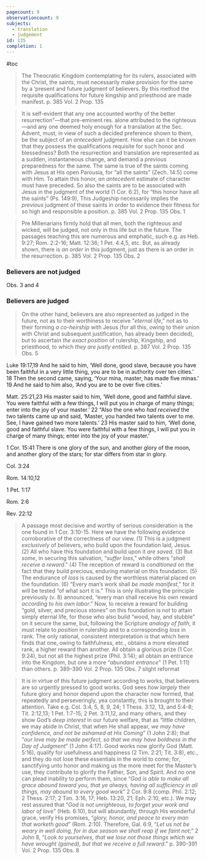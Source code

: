 ```yaml
---
pagecount: 9
observationcount: 9
subjects:
  - translation
  - judgement
id: 135
completion: 1
---
```

#toc

>The Theocratic Kingdom contemplating for its rulers, associated with the Christ, the saints, must necessarily make provision for the same by a ‘present and future judgment of believers. By this method the requisite qualifications for future kingship and priesthood are made manifest.
>p. 385 Vol. 2 Prop. 135

>It is self-evident that any one accounted worthy of the better resurrection”—that pre-eminent res. alone attributed to the righteous—and any one deemed holy enough for a translation at the Sec. Advent, must, in view of such a decided preference shown to them, be the subject of an *antecedent* judgment. How else can it be known that they possess the qualifications requisite for such honor and blessedness? Both the resurrection and translation are represented as a sudden, instantaneous change, and demand a *previous* preparedness for the same. The same is true of the saints coming with Jesus at His open Parousia, for “all the saints” (Zech. 14:5) come with Him. To attain this honor, *an antecedent* estimate of character must have preceded. So also the saints are to be associated with Jesus in the judgment of the world (1 Cor. 6:2), for “this honor have all the saints” (Ps. 149:9), This Judgeship necessarily implies the *previous* judgment of these saints in order to evidence their fitness for so high and responsible a position.
>p. 385 Vol. 2 Prop. 135 Obs. 1

>Pre Millenarians firmly hold that all men, both the righteous and wicked, will be judged, not only in this life but in the future. The passages teaching this are numerous and emphatic, such e.g. as Heb. 9:27; Rom. 2:2-16; Matt. 12:36; 1 Pet. 4:4,5, etc. But, as already shown, there is *an order* in this judgment, just as there is an order in the resurrection.
>p. 385 Vol. 2 Prop. 135 Obs. 2

### Believers are not judged
Obs. 3 and 4

### Believers are judged

>On the other hand, believers are also represented as judged in the future, not as to their worthiness to receive “*eternal life*,” not as to their forming *a co-heirship* with Jesus (for all this, owing to their union with Christ and subsequent justification, has already been decided), but to ascertain *the exact position* of rulership, Kingship, and priesthood, to which *they are justly entitled*.
>p. 387 Vol. 2 Prop. 135 Obs. 5

Luke 19:17,19
And he said to him, ‘Well done, good slave, because you have been faithful in a very little thing, you are to be in authority over ten cities.’ 18 Then the second came, saying, ‘Your mina, master, has made five minas.’ 19 And he said to him also, ‘And you are to be over five cities.’

Matt. 25:21,23
His master said to him, ‘Well done, good and faithful slave. You were faithful with a few things, I will put you in charge of many things; enter into the joy of your master.’ 22 “Also the one who _had received_ the two talents came up and said, ‘Master, you handed two talents over to me. See, I have gained two more talents.’ 23 His master said to him, ‘Well done, good and faithful slave. You were faithful with a few things, I will put you in charge of many things; enter into the joy of your master.’

1 Cor. 15:41
There is one glory of the sun, and another glory of the moon, and another glory of the stars; for star differs from star in glory.

Col. 3:24

Rom. 14:10,12

1 Pet. 1:17

Rom. 2:6

Rev. 22:12

>A passage most decisive and worthy of serious consideration is the one found in 1 Cor. 3:10-15. Here we have the following evidence corroborative of the correctness of our view. 
>(1) This is a judgment *exclusively* of believers, who build upon the foundation laid, Jesus. 
>(2) All who have this foundation and build upon it *are saved*. 
>(3) But *some*, in securing this salvation, “*suffer loss*,” while others “*shall receive a reward*." 
>(4) The reception of reward is *conditioned* on the fact that they build precious, enduring material on this foundation. 
>(5) The endurance of *loss* is caused by the worthless material placed on the foundation. 
>(6) “Every man’s work shall *be made manifest*,” for it will be tested “of what sort it is.” This is only illustrating the principle previously (v. 8) announced, “every man shall receive his own reward *according to his own labor*.” Now, to receive a reward for building “gold, silver, and precious stones” on this foundation is not to attain simply eternal life, for those who also build “wood, hay, and stubble” on it secure the same, but, following the Scripture *analogy of faith*, it must relate to *position* in rulership and to a corresponding *loss* in rank. The only rational, consistent interpretation is that which here finds that one, owing to faithfulness, etc., obtains a more elevated rank, a higher reward than another. All obtain a glorious prize (1 Cor. 9:24), but not all the highest prize (Phil. 3:14); all obtain an entrance into the Kingdom, but one a more “*abundant entrance*" (1 Pet. 1:11) than others.
>p. 389-390 Vol. 2 Prop. 135 Obs. 7 slight reformat

>It is in virtue of this future judgment according to works, that believers are so urgently pressed to good works. God sees *how largely* their future glory and honor depend upon the character now formed, that repeatedly and perseveringly, yea constantly, this is brought to their attention. Take e.g. Col. 3:4, 5, 8, 9, 24; 1 Thess. 3:12, 13, and 5:4-8; Tit. 2:12,13; 1 Pet. 1:7-15; 2 Pet. 3:11,12, and many others, and they show God’s *deep interest* in our future welfare, that as “little children, we may abide in Christ, that when He shall appear, *we may have confidence, and not be ashamed at His Coming*” (1 John 2:8); that “*our love may be made perfect, so that we may have boldness in the Day of Judgment*” (1 John 4:17). Good works now glorify God (Matt. 5:16), qualify for usefulness and happiness (2 Tim. 2:21; Tit. 3:8), etc., and they do not lose these essentials in the world to come; for, sanctifying unto honor and making us the more meet for the Master’s use, they contribute to glorify the Father, Son, and Spirit. And no one can plead inability to perform them, since “*God is able to make all grace abound toward you, that ye always, having all sufficiency in all things, may abound to every good work*” 2 Cor. 9:8 (comp. Phil. 2:12; 2 Thess. 2:17; 2 Tim. 3:16, 17; Heb. 13:20, 21; Eph. 2:10, etc.). We may rest assured that “*God is not unrighteous, to forget your work and labor of love*” (Heb. 6:10), but will abundantly, through His wonderful grace, verify His promises, “*glory, honor, and peace to every man that worketh good*” (Rom. 2:10). Therefore, Gal. 6:9, “*Let us not be weary in well doing, for in due season we shall reap if we faint not*;” 2 John 8, “*Look to yourselves, that we lose not those things which we have wrought (gained), but that we receive a full reward*.”
>p. 390-391 Vol. 2 Prop. 135 Obs. 8








